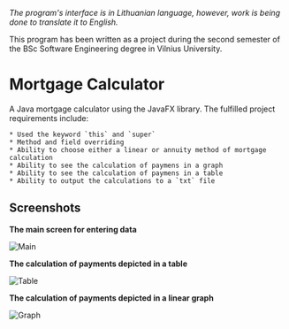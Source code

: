 *The program's interface is in Lithuanian language, however, work is being done to translate it to English.*

This program has been written as a project during the second semester of the BSc Software Engineering degree in Vilnius University.

# Mortgage Calculator

A Java mortgage calculator using the JavaFX library. The fulfilled project requirements include:

	* Used the keyword `this` and `super`
	* Method and field overriding
	* Ability to choose either a linear or annuity method of mortgage calculation
	* Ability to see the calculation of paymens in a graph
	* Ability to see the calculation of paymens in a table
	* Ability to output the calculations to a `txt` file

## Screenshots

**The main screen for entering data**

![Main](https://user-images.githubusercontent.com/73688133/113473505-8ac0b600-9472-11eb-9bd4-01e5707a892c.png)


**The calculation of payments depicted in a table**

![Table](https://user-images.githubusercontent.com/73688133/113473463-4d5c2880-9472-11eb-973e-f3116f4c1630.png)


**The calculation of payments depicted in a linear graph**

![Graph](https://user-images.githubusercontent.com/73688133/113473465-4e8d5580-9472-11eb-91e8-e919a1833527.png)
